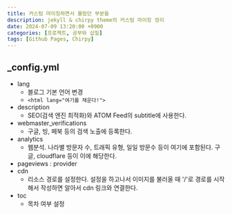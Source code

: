 ```yaml
---
title: 커스텀 마이징하면서 몰랐던 부분들
description: jekyll & chirpy theme의 커스텀 마이징 정리
date: 2024-07-09 13:20:00 +0900
categories: [프로젝트, 공부와 삽질]
tags: [Github Pages, Chirpy]
---
```


## _config.yml
- lang
  - 블로그 기본 언어 변경
  - ```<html lang="여기를 채운다!"> ```
- description
  - SEO(검색 엔진 최적화)와 ATOM Feed의 subtitle에 사용한다.
- webmaster_verifications
  - 구글, 빙, 페북 등의 검색 노출에 등록한다.
- analytics
  - 웹분석. 나라별 방문자 수, 트래픽 유형, 일일 방문수 등이 여기에 포함된다. 구글, cloudflare 등이 이에 해당한다.
- pageviews : provider
- cdn
  - 리소스 경로를 설정한다. 설정을 하고나서 이미지를 불러올 때 '/'로 경로를 시작해서 작성하면 알아서 cdn 링크와 연결한다.
- toc
  - 목차 여부 설정
<br>
